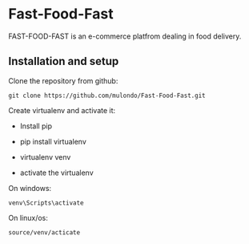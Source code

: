 
# Fast-Food-Fast
FAST-FOOD-FAST is an e-commerce platfrom dealing in food delivery.

## Installation and setup

Clone the repository from github:<br/>

```
git clone https://github.com/mulondo/Fast-Food-Fast.git

```
Create virtualenv and activate it:

- Install pip

- pip install virtualenv

- virtualenv venv

- activate the virtualenv<br/>

On windows:

```
venv\Scripts\activate 

```
On linux/os:

```
source/venv/acticate

```
